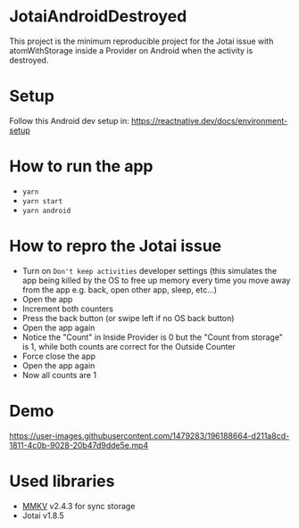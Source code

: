 # JotaiAndroidDestroyed

This project is the minimum reproducible project for the Jotai issue with atomWithStorage inside a Provider on Android when the activity is destroyed.

# Setup

Follow this Android dev setup in: https://reactnative.dev/docs/environment-setup

# How to run the app

- `yarn`
- `yarn start`
- `yarn android`

# How to repro the Jotai issue

- Turn on `Don't keep activities` developer settings (this simulates the app being killed by the OS to free up memory every time you move away from the app e.g. back, open other app, sleep, etc...)
- Open the app
- Increment both counters
- Press the back button (or swipe left if no OS back button)
- Open the app again
- Notice the "Count" in Inside Provider is 0 but the "Count from storage" is 1, while both counts are correct for the Outside Counter
- Force close the app
- Open the app again
- Now all counts are 1

# Demo

https://user-images.githubusercontent.com/1479283/196188664-d211a8cd-1811-4c0b-9028-20b47d9dde5e.mp4

# Used libraries

- [MMKV](https://github.com/mrousavy/react-native-mmkv) v2.4.3 for sync storage
- Jotai v1.8.5
